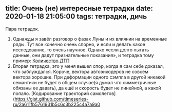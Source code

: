 title: Очень (не) интересные тетрадки
date: 2020-01-18 21:05:00
tags: тетрадки, дичь
--- 
Пара тетрадок.
1. Однажды я завёл разговор о фазах Луны и их влиянии на временные ряды. Тут все конечно очень спорно, и если и делать какое исследование, то очень научное. Однако «если долго пытать данные, они дадут признательные показания», и тетрадка тому пример: [Количество ДТП](https://gist.github.com/timeseries-ru/862aac88cb1f2c561b142e413ed79093)
2. Вторая тетрадка, это у меня вышел спор, когда я сам себе доказал, что заблуждался. Короче, вектора автоэнкодеров не совсем вектора хорошие. При деформации одного сэмпла в другой никакой семантики не будет в общем случае(я думал что симметричные обязаны ее давать), да ещё и скорость будет не линейной, а какой попало. [Кодирование траекторий самолетов](https://gist.github.com/timeseries-ru/2a611fb5761931b5c6c3b225c4a7a9a0
